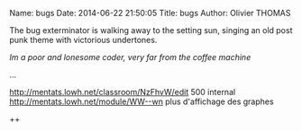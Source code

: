 Name: bugs
Date: 2014-06-22 21:50:05
Title: bugs
Author: Olivier THOMAS

The bug exterminator is walking away to the setting sun, singing an old post punk theme with victorious undertones.


*Im a poor and lonesome coder, very far from the coffee machine*






...




http://mentats.lowh.net/classroom/NzFhvW/edit 500 internal
http://mentats.lowh.net/module/WW--wn plus d'affichage des graphes

++